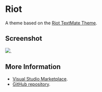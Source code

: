 # Riot

A theme based on the [Riot TextMate Theme](http://colorsublime.com/theme/Riot).


## Screenshot
![](https://raw.githubusercontent.com/gerane/VSCodeThemes/master/gerane.Theme-Riot/screenshot.png).


## More Information
* [Visual Studio Marketplace](https://marketplace.visualstudio.com/items/gerane.Theme-Riot).
* [GitHub repository](https://github.com/gerane/VSCodeThemes).
